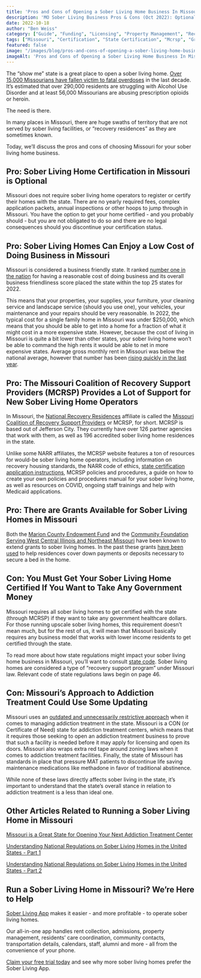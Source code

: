 ```yaml
---
title: 'Pros and Cons of Opening a Sober Living Home Business In Missouri'
description: 'MO Sober Living Business Pros & Cons (Oct 2022): Optional cert vs. funding rules & more. Analysis via the Sober Living App blog.'
date: 2022-10-18
author: "Ben Weiss"
category: ["Guide", "Funding", "Licensing", "Property Management", "Recovery Community", "Regulations", "Sober Living Management"]
tags: ["Missouri", "Certification", "State Certification", "Mcrsp", "Grants", "State Code", "State Fees", "State Funding", "Con States", "Certificate Of Need", "Regulations", "Addiction Treatment"]
featured: false
image: "/images/blog/pros-and-cons-of-opening-a-sober-living-home-business-in-missouri.png"
imageAlt: 'Pros and Cons of Opening a Sober Living Home Business In Missouri'
---
```


The “show me” state is a great place to open a sober living home. [Over 15,000 Missourians have fallen victim to fatal overdoses](<https://mocare.missouri.edu/>) in the last decade. It’s estimated that over 290,000 residents are struggling with Alcohol Use Disorder and at least 56,000 Missourians are abusing prescription opioids or heroin. 

The need is there. 

In many places in Missouri, there are huge swaths of territory that are not served by sober living facilities, or “recovery residences” as they are sometimes known. 

Today, we’ll discuss the pros and cons of choosing Missouri for your sober living home business. 

## Pro: Sober Living Home Certification in Missouri is Optional

Missouri does not require sober living home operators to register or certify their homes with the state. There are no yearly required fees, complex application packets, annual inspections or other hoops to jump through in Missouri. You have the option to get your home certified - and you probably should - but you are not obligated to do so and there are no legal consequences should you discontinue your certification status.

## Pro: Sober Living Homes Can Enjoy a Low Cost of Doing Business in Missouri

Missouri is considered a business friendly state. It ranked [number one in the nation](<https://www.ksdk.com/article/news/local/business-journal/missouri-illinois-rank-states-business/63-f7f52039-8373-4c29-82c0-3b661393e4aa#:~:text=Missouri%20topped%20the%202022%20rankings,or%20Bs%20in%20those%20categories.>) for having a reasonable cost of doing business and its overall business friendliness score placed the state within the top 25 states for 2022. 

This means that your properties, your supplies, your furniture, your cleaning service and landscape service (should you use one), your vehicles, your maintenance and your repairs should be very reasonable. In 2022, the typical cost for a single family home in Missouri was under $250,000, which means that you should be able to get into a home for a fraction of what it might cost in a more expensive state. However, because the cost of living in Missouri is quite a bit lower than other states, your sober living home won’t be able to command the high rents it would be able to net in more expensive states. Average gross monthly rent in Missouri was below the national average, however that number has been [rising quickly in the last year](<https://abc17news.com/news/economy/2022/05/16/study-shows-rising-rent-prices-in-missouri/>). 

## Pro: The Missouri Coalition of Recovery Support Providers (MCRSP) Provides a Lot of Support for New Sober Living Home Operators

In Missouri, the [National Recovery Residences](<https://narronline.org/>) affiliate is called the [Missouri Coalition of Recovery Support Providers](<https://mcrsp.org/>) or MCRSP, for short. MCRSP is based out of Jefferson City. They currently have over 126 partner agencies that work with them, as well as 196 accredited sober living home residences in the state. 

Unlike some NARR affiliates, the MCRSP website features a ton of resources for would-be sober living home operators, including information on recovery housing standards, the NARR code of ethics, [state certification application instructions](<https://mcrsp.org/recovery_housing_root/ready-to-apply/>), MCRSP policies and procedures, a guide on how to create your own policies and procedures manual for your sober living home, as well as resources on COVID, ongoing staff trainings and help with Medicaid applications. 

## Pro: There are Grants Available for Sober Living Homes in Missouri

Both the [Marion County Endowment Fund](<https://www.mycommunityfoundation.org/marion-county-endowment-fund>) and the [Community Foundation Serving West Central Illinois and Northeast Missouri](<https://www.mycommunityfoundation.org/>) have been known to extend grants to sober living homes. In the past these grants [have been used](<https://www.wgem.com/2022/08/26/hannibal-sober-living-facility-able-improve-services-after-getting-grants/>) to help residences cover down payments or deposits necessary to secure a bed in the home. 

## Con: You Must Get Your Sober Living Home Certified If You Want to Take Any Government Money

Missouri requires all sober living homes to get certified with the state (through MCRSP) if they want to take any government healthcare dollars. For those running upscale sober living homes, this requirement doesn’t mean much, but for the rest of us, it will mean that Missouri basically requires any business model that works with lower income residents to get certified through the state. 

To read more about how state regulations might impact your sober living home business in Missouri, you’ll want to consult [state code](<https://s1.sos.mo.gov/cmsimages/adrules/csr/current/9csr/9c30-3.pdf>). Sober living homes are considered a type of “recovery support program” under Missouri law. Relevant code of state regulations laws begin on page 46. 

## Con: Missouri’s Approach to Addiction Treatment Could Use Some Updating 

Missouri uses an [outdated and unnecessarily restrictive approach](<https://www.wfyi.org/news/articles/most-people-who-need-addiction-treatment-dont-get-it-yet-many-state-laws-limit-access>) when it comes to managing addiction treatment in the state. Missouri is a CON (or Certificate of Need) state for addiction treatment centers, which means that it requires those seeking to open an addiction treatment business to prove that such a facility is needed before it may apply for licensing and open its doors. Missouri also wraps extra red tape around zoning laws when it comes to addiction treatment facilities. Finally, the state of Missouri has standards in place that pressure MAT patients to discontinue life saving maintenance medications like methadone in favor of traditional abstinence. 

While none of these laws directly affects sober living in the state, it’s important to understand that the state’s overall stance in relation to addiction treatment is a less than ideal one. 

## Other Articles Related to Running a Sober Living Home in Missouri 

[Missouri is a Great State for Opening Your Next Addiction Treatment Center ](<https://behavehealth.com/blog/2022/1/6/missouri-is-a-great-state-for-opening-your-next-addiction-treatment-centernbsp>)

[Understanding National Regulations on Sober Living Homes in the United States - Part 1](<../../../2021/8/3/understanding-national-regulations-on-sober-living-homes-in-the-united-states-part-1.html>)

[Understanding National Regulations on Sober Living Homes in the United States - Part 2](<../../../2021/8/17/understanding-national-regulations-on-sober-living-homes-in-the-united-states-part-2.html>)

## Run a Sober Living Home in Missouri? We’re Here to Help 

[Sober Living App](</>) makes it easier - and more profitable - to operate sober living homes. 

Our all-in-one app handles rent collection, admissions, property management, residents’ care coordination, community contacts, transportation details, calendars, staff, alumni and more - all from the convenience of your phone. 

[Claim your free trial today](<https://behavehealth.com/get-started>) and see why more sober living homes prefer the Sober Living App.